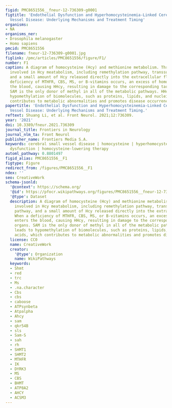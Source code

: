 ```yaml
---
figid: PMC8651556__fneur-12-736309-g0001
figtitle: 'Endothelial Dysfunction and Hyperhomocysteinemia-Linked Cerebral Small
  Vessel Disease: Underlying Mechanisms and Treatment Timing'
organisms:
- NA
organisms_ner:
- Drosophila melanogaster
- Homo sapiens
pmcid: PMC8651556
filename: fneur-12-736309-g0001.jpg
figlink: /pmc/articles/PMC8651556/figure/F1/
number: F1
caption: A diagram of homocysteine (Hcy) and methionine metabolism. Three pathways
  involved in Hcy meatabolism, including remethylation pathway, transsulfuration pathway,
  and a small amount of Hcy released directly into the extracellular fluid. When a
  deficiency of MTHFR, CBS, MS, or B-vitamins occurs, an excess of homocysteine enters
  the blood, causing HHcy, resulting in damage to the corresponding target organs.
  SAM is the only donor of methyl in all of the metabolic pathways. HHcy leads to
  hypomethylation of biomolecules, such as proteins, lipids, and nucleic acids, which
  contributes to metabolic abnormalities and promotes disease occurrence.
papertitle: 'Endothelial Dysfunction and Hyperhomocysteinemia-Linked Cerebral Small
  Vessel Disease: Underlying Mechanisms and Treatment Timing.'
reftext: Shuang Li, et al. Front Neurol. 2021;12:736309.
year: '2021'
doi: 10.3389/fneur.2021.736309
journal_title: Frontiers in Neurology
journal_nlm_ta: Front Neurol
publisher_name: Frontiers Media S.A.
keywords: cerebral small vessel disease | homocysteine | hyperhomocysteinemia | endothelial
  dysfunction | homocysteine-lowering therapy
automl_pathway: 0.8801497
figid_alias: PMC8651556__F1
figtype: Figure
redirect_from: /figures/PMC8651556__F1
ndex: ''
seo: CreativeWork
schema-jsonld:
  '@context': https://schema.org/
  '@id': https://pfocr.wikipathways.org/figures/PMC8651556__fneur-12-736309-g0001.html
  '@type': Dataset
  description: A diagram of homocysteine (Hcy) and methionine metabolism. Three pathways
    involved in Hcy meatabolism, including remethylation pathway, transsulfuration
    pathway, and a small amount of Hcy released directly into the extracellular fluid.
    When a deficiency of MTHFR, CBS, MS, or B-vitamins occurs, an excess of homocysteine
    enters the blood, causing HHcy, resulting in damage to the corresponding target
    organs. SAM is the only donor of methyl in all of the metabolic pathways. HHcy
    leads to hypomethylation of biomolecules, such as proteins, lipids, and nucleic
    acids, which contributes to metabolic abnormalities and promotes disease occurrence.
  license: CC0
  name: CreativeWork
  creator:
    '@type': Organization
    name: WikiPathways
  keywords:
  - Shmt
  - red
  - trc
  - Ms
  - .na.character
  - Cbs
  - cbs
  - caboose
  - ATPsynbeta
  - Atpalpha
  - Ahcy
  - sam
  - qkr54B
  - sls
  - Sam-S
  - sah
  - rh
  - SHMT1
  - SHMT2
  - MTHFR
  - IK
  - DYRK3
  - MS
  - CBS
  - BHMT
  - ATP8A2
  - AHCY
  - ACSM3
---
```

